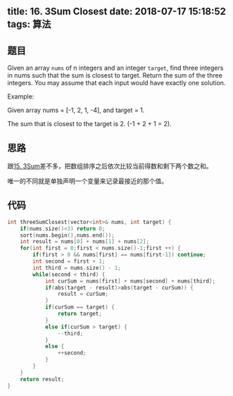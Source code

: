 title: 16. 3Sum Closest
date: 2018-07-17 15:18:52
tags: 算法
---


## 题目

Given an array `nums` of n integers and an integer `target`, find three integers in nums such that the sum is closest to target. Return the sum of the three integers. You may assume that each input would have exactly one solution.

Example:

Given array nums = [-1, 2, 1, -4], and target = 1.

The sum that is closest to the target is 2. (-1 + 2 + 1 = 2).

<!--more-->

## 思路

跟[15. 3Sum](http://caoyudong.com/2018/01/23/15-3Sum/)差不多，把数组排序之后依次比较当前得数和剩下两个数之和。

唯一的不同就是单独声明一个变量来记录最接近的那个值。


## 代码

```c++
int threeSumClosest(vector<int>& nums, int target) {
    if(nums.size()<3) return 0;
    sort(nums.begin(),nums.end());
    int result = nums[0] + nums[1] + nums[2];
    for(int first = 0;first < nums.size()-1;first ++) {
        if(first > 0 && nums[first] == nums[first-1]) continue;
        int second = first + 1;
        int third = nums.size() - 1;
        while(second < third) {
            int curSum = nums[first] + nums[second] + nums[third];
            if(abs(target - result)>abs(target - curSum)) {
                result = curSum;
            }
            if(curSum == target) {
                return target;
            }
            else if(curSum > target) {
                --third;
            }
            else {
                ++second;
            }
        }
    }
    return result;
}
```
